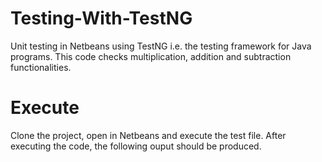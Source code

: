 # Testing-With-TestNG
Unit testing in Netbeans using TestNG i.e. the testing framework for Java programs. This code checks multiplication, addition and subtraction functionalities. 

# Execute 
Clone the project, open in Netbeans and execute the test file. After executing the code, the following ouput should be produced.
